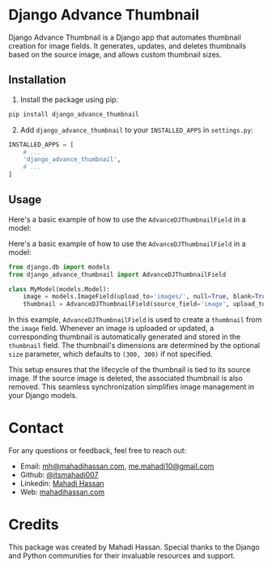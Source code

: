 # Django Advance Thumbnail

Django Advance Thumbnail is a Django app that automates thumbnail creation for image fields. It generates, updates, and deletes thumbnails based on the source image, and allows custom thumbnail sizes.

## Installation

1. Install the package using pip:

```bash
pip install django_advance_thumbnail
```

2. Add `django_advance_thumbnail` to your `INSTALLED_APPS` in `settings.py`:
```python
INSTALLED_APPS = [
    # ...
    'django_advance_thumbnail',
    # ...
]
```

## Usage
Here's a basic example of how to use the `AdvanceDJThumbnailField` in a model:

Here's a basic example of how to use the `AdvanceDJThumbnailField` in a model:

```python
from django.db import models
from django_advance_thumbnail import AdvanceDJThumbnailField

class MyModel(models.Model):
    image = models.ImageField(upload_to='images/', null=True, blank=True)
    thumbnail = AdvanceDJThumbnailField(source_field='image', upload_to='thumbnails/', null=True, blank=True, size=(300, 300)) 
```

In this example, `AdvanceDJThumbnailField` is used to create a `thumbnail` from the `image` field. Whenever an image is uploaded or updated, a corresponding thumbnail is automatically generated and stored in the `thumbnail` field. The thumbnail's dimensions are determined by the optional `size` parameter, which defaults to `(300, 300)` if not specified.

This setup ensures that the lifecycle of the thumbnail is tied to its source image. If the source image is deleted, the associated thumbnail is also removed. This seamless synchronization simplifies image management in your Django models.


# Contact
For any questions or feedback, feel free to reach out:
- Email: [mh@mahadihassan.com](mailto:mh@mahadihassan.com), [me.mahadi10@gmail.com](mailto:me.mahadi10@gmail.com)
- Github: [@itsmahadi007](https://github.com/itsmahadi007)
- Linkedin: [Mahadi Hassan](https://linkedin.com/in/mahadi-hassan-4a2239154/)
- Web: [mahadihassan.com](https://mahadihassan.com)

# Credits
This package was created by Mahadi Hassan. Special thanks to the Django and Python communities for their invaluable resources and support.


